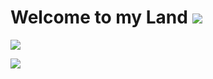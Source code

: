 # Welcome to my Land [![](https://user-images.githubusercontent.com/74038190/226127923-0e8b7792-7b3c-462b-951b-63c96ba1a5af.gif)]()
[![](https://lanyard-profile-readme.vercel.app/api/690634258691391589)](https://discord.com/users/690634258691391589)

![](https://komarev.com/ghpvc/?username=memte&color=c50808)
